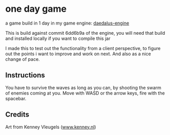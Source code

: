 # one day game
a game build in 1 day in my game engine: [daedalus-engine](https://github.com/RobertLemmens/daedalus-engine)

This is build against commit 6dd6b9a of the engine, you will need that build and installed locally if you want to compile this jar

I made this to test out the functionality from a client perspective, to figure out the points i want to improve and work on next. And also as a nice change of pace.

## Instructions
You have to survive the waves as long as you can, by shooting the swarm of enemies coming at you.
Move with WASD or the arrow keys, fire with the spacebar.

## Credits
Art from Kenney Vleugels (www.kenney.nl)